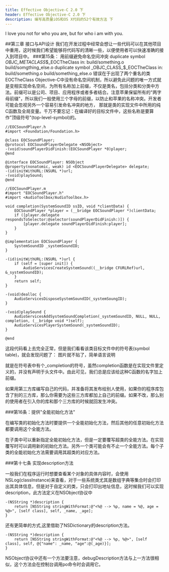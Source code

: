 ```yaml
---
title: Effective Objective-C 2.0 下
header: Effective Objective-C 2.0 下
description: 编写高质量iOS和OS X代码的52个有效方法 下
---
```


I love you not for who you are, but for who i am with you.

##第三章 接口与API设计
我们在开发过程中经常会想让一些代码可以在其他项目中重用，这时候我们希望能够将代码写的清晰一些，以便使用者可以快速准确的接入到项目中。
###第15条： 用前缀避免命名空间冲突
	duplicate symbol _OBJC_METACLASS_$_EOCTheClass in:
		build/something.o
		build/somgthing_else.o
	duplicate symbol _OBJC_CLASS_$_EOCTheClass in:
		build/something.o
		build/something_else.o
错误在于出现了两个重名的类EOCTheClass
Objective-C中没有命名空间机制，所以避免此问题的唯一方式就是变相实现命名空间，为所有名称加上前缀，不仅是类名，包括分类和分类中方法。前缀可以是公司、项目、应用程序或者多者结合。注意苹果保留所有的"两字母前缀"，所以我们一般使用三个字母的前缀，以防止和苹果的名称冲突。开发者可能会忽视另外一个容易引发命名冲突的地方， 那就是类的实现文件中所用的纯C函数及全局变量。千万不要忘记：在编译好的目标文件中，这些名称是要算作"顶级符号"(top-level-symbol)的。
	
	//EOCSoundPlayer.h
	#import <Foundation/Foundation.h>
	
	@class EOCSoundPlayer;
	@protocol EOCSoundPlayerDelegate <NSObject>
	-(void)soundPlayerDidFinish:(EOCSoundPlayer *0)player;
	@end
	
	@interface EOCSoundPlayer: NSObject
	@property(nonatomic, weak) id <EOCSoundPlayerDelegate> delegate;
	-(id)initWithURL:(NSURL *)url;
	-(void)playSound;
	@end
	
	//EOCSoundPlayer.m
	#import "EOCSoundPlayer.h"
	#import <AudioToolbox/AudioToolbox.h>
	
	void completion(SystemSoundID ssID, void *clientData) {
		EOCSoundPlayer *player = (__bridge EOCSoundPlayer *)clientData;
		if ([player.delegate respondsToSelector:@selector(soundPlayerDidFinish:)]) {
			[player.delegate soundPlayerDidFinish:player];
		}
	}
	
	@implementation EOCSoundPlayer {
		SystemSoundID _systemSoundID;
	}
	
	-(id)initWithURL:(NSURL *)url {
		if (self = [super init]) {
			AudioServicesCreateSystemSound((__bridge CFURLRef)url, &_systemSoundID);
		}
		return self;
	}
	
	-(void)dealloc {
		AudioServicesDisposeSystemSoundID(_systemSoungID);
	}
	
	-(void)playSound {
		AudioServicesAddSystemSoundCompletion(_systemSoundID, NULL, NULL, completion, (__bridge void *)self);
		AudioServicesPlayerSystemSound(_systemSoundID);
	}
	
	@end
	
这段代码看上去完全正常，但是我们看看该类目标文件中的符号表(symbol table)，就会发现问题了：
	图片就不贴了，简单语言说明

就是在符号表中有个_completion的符号，虽然completion函数是在实现文件里定义的，并没有声明于头文件中。由此可见，我们总是应该给这种C函数的名字加上前缀。

如果用第三方库编写自己的代码，并准备将其发布给别人使用，如果你的程序库包含了别的三方库，那么你需要为这些三方库都加上自己的前缀。如果不改，那么别的使用者在引入你的库和那个三方库的时候就回发生冲突。

###第16条：提供"全能初始化方法"

在编写类的初始化方法时要提供一个全能初始化方法，然后其他的任意初始化方法都要调用这个全能方法。

在子类中可以重新指定全能初始化方法，但是一定要覆写超类的全能方法。在实现覆写时可以调用新的初始化方法。另外一个类可能会有不止一个全能方法。每个子类的全能初始化方法需要调用其超类的对应方法。

###第十七条 实现description方法

一般我们在程序运行时想要查看某个对象的具体内容时，会使用NSLog(classInstance)来查看，对于一些系统类尤其是数组字典等集合时会打印出其具体信息，但是对于自定义的类，只会打印出地址信息，这时候我们可以实现description，此方法定义在NSObject协议中

	-(NSString *)description {
		return [NSString stringWithFormat:@"<%@ --> %p, name = %@, age = %@>", [self class], self, _name, _age];
	}
	
还有更简单的方式,这里借助了NSDictionary的description方法。

	-(NSString *)description {
		return [NSString stringWithFormat:@"<%@ --> %p, %@>", [self class], self, @{"name": _name, "age":@(_age)}];
	}
	
NSObject协议中还有一个方法要注意，debugDescription方法与上一方法很相似，这个方法会在控制台调用po命令时会调用它。